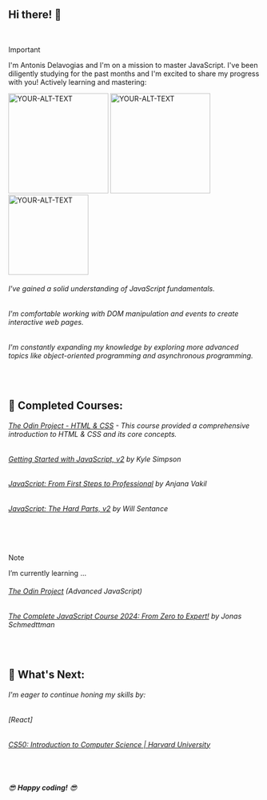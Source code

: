 ## Hi there! 👋
<br>

> [!IMPORTANT]  
> I'm Antonis Delavogias and I'm on a mission to master JavaScript. I've been diligently studying for the past months and I'm excited to share my progress with you! Actively learning and mastering:
 
<picture>
<img alt="YOUR-ALT-TEXT" src="https://cdn.iconscout.com/icon/free/png-512/free-html5-42-1175210.png?f=webp&w=256" width="200">
</picture>
<picture>
 <img alt="YOUR-ALT-TEXT" src="https://cdn.iconscout.com/icon/free/png-512/free-css-38-226095.png?f=webp&w=256" width="200">
</picture>
<picture>
 <img alt="YOUR-ALT-TEXT" src="https://cdn.iconscout.com/icon/free/png-512/free-javascript-1-225993.png?f=webp&w=256" width="160">
</picture>
 <br>

###### I've gained a solid understanding of JavaScript fundamentals.
###### I'm comfortable working with DOM manipulation and events to create interactive web pages.
###### I'm constantly expanding my knowledge by exploring more advanced topics like object-oriented programming and asynchronous programming.
<br>

##  🚀 **Completed Courses:** 

######  [The Odin Project - HTML & CSS](https://www.connectinglink.com/courses/categories/1-credit-courses) - This course provided a comprehensive introduction to HTML & CSS and its core concepts.
######  [Getting Started with JavaScript, v2](https://frontendmasters.com/courses/getting-started-javascript-v2/) by Kyle Simpson
######  [JavaScript: From First Steps to Professional](https://frontendmasters.com/courses/javascript-first-steps/) by Anjana Vakil
######  [JavaScript: The Hard Parts, v2](https://frontendmasters.com/courses/javascript-hard-parts-v2/) by Will Sentance
<br><br>
> [!NOTE] 
> I’m currently learning ...
> 
###### [The Odin Project](https://www.theodinproject.com/) (Advanced JavaScript)
###### [The Complete JavaScript Course 2024: From Zero to Expert!](https://www.udemy.com/course/the-complete-javascript-course/?couponCode=KEEPLEARNING) by Jonas Schmedttman

<br>

## 🙏 **What's Next:**

###### I'm eager to continue honing my skills by:

###### [React]
###### [CS50: Introduction to Computer Science | Harvard University](https://pll.harvard.edu/course/cs50-introduction-computer-science)
<br>

###### 😎 **Happy coding!** 😎


